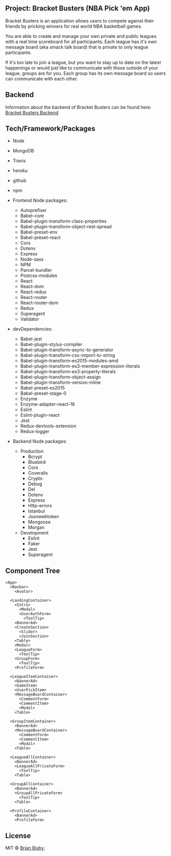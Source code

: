 ## Project: Bracket Busters (NBA Pick 'em App)

Bracket Busters is an application allows users to compete against their friends by pricking winners for real world NBA basketball games.

You are able to create and manage your own private and public leagues with a real time scoreboard for all participants. Each league has it's own message board  (aka smack talk board) that is private to only league participants.

If it's too late to join a league, but you want to stay up to date on the latest happenings or would just like to communicate with those outside of your league, groups are for you. Each group has its own message board so users can communicate with each other.

## Backend

Information about the backend of Bracket Busters can be found here: [Bracket Busters Backend](https://github.com/brianbixby/bracket-busters-back-end)

## Tech/Framework/Packages

- Node 
- MongoDB
- Travis
- heroku
- github
- npm
- Frontend Node packages:
  - Autoprefixer          
  - Babel-core         
  - Babel-plugin-transform-class-properties          
  - Babel-plugin-transform-object-rest-spread          
  - Babel-preset-env          
  - Babel-preset-react                        
  - Cors                   
  - Dotenv          
  - Express          
  - Node-sass         
  - NPM          
  - Parcel-bundler
  - Postcss-modules          
  - React                   
  - React-dom          
  - React-redux          
  - React-router          
  - React-router-dom          
  - Redux                          
  - Superagent                  
  - Validator                  
- devDependencies:
  - Babel-jest
  - Babel-plugin-stylus-compiler
  - Babel-plugin-transform-async-to-generator
  - Babel-plugin-transform-css-import-to-string
  - Babel-plugin-transform-es2015-modules-amd
  - Babel-plugin-transform-es3-member-expression-literals
  - Babel-plugin-transform-es3-property-literals
  - Babel-plugin-transform-object-assign
  - Babel-plugin-transform-version-inline
  - Babel-preset-es2015
  - Babel-preset-stage-0     
  - Enzyme          
  - Enzyme-adapter-react-16          
  - Eslint          
  - Eslint-plugin-react          
  - Jest          
  - Redux-devtools-extension
  - Redux-logger

- Backend Node packages:
  - Production
    - Bcrypt
    - Bluebird
    - Cors
    - Coveralls
    - Crypto 
    - Debug 
    - Del 
    - Dotenv 
    - Express  
    - Http-errors 
    - Istanbul 
    - Jsonwebtoken 
    - Mongoose 
    - Morgan
  - Development
    - Eslint
    - Faker
    - Jest
    - Superagent 

## Component Tree
```
<App>
  <Navbar>
    <Avatar>

  <LandingContainer>
    <Intro>
      <Modal>
      <UserAuthForm>
        <ToolTip>
    <BannerAd>
    <CreateSection>
      <Slider>
      <JoinSection>
    <Table>
    <Modal>
    <LeagueForm>
      <ToolTip>
    <GroupForm>
      <ToolTip>
    <ProfileForm>

  <LeagueItemContainer>
    <BannerAd>
    <GameItem>
    <UserPickItem>
    <MessageBoardContainer>
      <CommentForm>
      <CommentItem>
      <Modal>
    <Table>

  <GroupItemContainer>
    <BannerAd>
    <MessageBoardContainer>
      <CommentForm>
      <CommentItem>
      <Modal>
    <Table>

  <LeagueAllContainer>
    <BannerAd>
    <LeagueAllPrivateForm>
      <ToolTip>
    <Table>

  <GroupAllContainer>
    <BannerAd>
    <GroupAllPrivateForm>
      <ToolTip>
    <Table>

  <ProfileContainer>
    <BannerAd>
    <ProfileForm>
```

## License

MIT © [Brian Bixby](https://github.com/brianbixby),